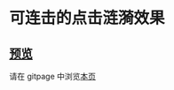 # 可连击的点击涟漪效果

## [预览](src/index.html)

请在 gitpage 中浏览[本页](https://mekefly.github.io/quick-style/click-the-ripple-button)
